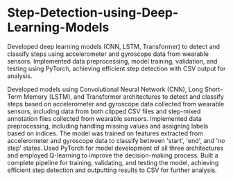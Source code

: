 # Step-Detection-using-Deep-Learning-Models
Developed deep learning models (CNN, LSTM, Transformer) to detect and classify steps using accelerometer and gyroscope data from wearable sensors. Implemented data preprocessing, model training, validation, and testing using PyTorch, achieving efficient step detection with CSV output for analysis.

Developed models using Convolutional Neural Network (CNN), Long Short-Term Memory (LSTM), and Transformer architectures to detect and classify steps based on accelerometer and gyroscope data collected from wearable sensors, including data from both clipped CSV files and step-mixed annotation files collected from wearable sensors. Implemented data preprocessing, including handling missing values and assigning labels based on indices. The model was trained on features extracted from accelerometer and gyroscope data to classify between 'start', 'end', and 'no step' states. Used PyTorch for model development of all three architectures and employed Q-learning to improve the decision-making process. Built a complete pipeline for training, validating, and testing the model, achieving efficient step detection and outputting results to CSV for further analysis.
